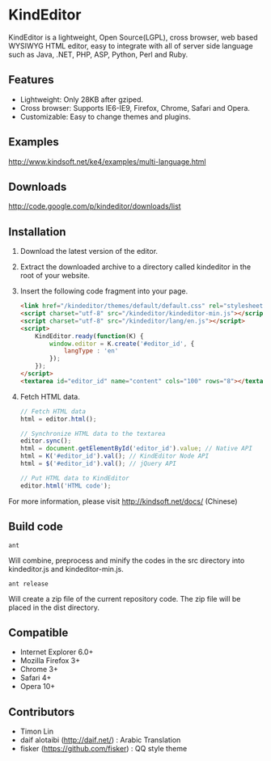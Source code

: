 
KindEditor
=================================================

KindEditor is a lightweight, Open Source(LGPL), cross browser, web based WYSIWYG HTML editor, easy to integrate with all of server side language such as Java, .NET, PHP, ASP, Python, Perl and Ruby.

## Features

* Lightweight: Only 28KB after gziped.
* Cross browser: Supports IE6-IE9, Firefox, Chrome, Safari and Opera.
* Customizable: Easy to change themes and plugins.

## Examples

http://www.kindsoft.net/ke4/examples/multi-language.html

## Downloads

http://code.google.com/p/kindeditor/downloads/list

## Installation

1. Download the latest version of the editor.

2. Extract the downloaded archive to a directory called kindeditor in the root of your website.

3. Insert the following code fragment into your page.

	```html
	<link href="/kindeditor/themes/default/default.css" rel="stylesheet" />
	<script charset="utf-8" src="/kindeditor/kindeditor-min.js"></script>
	<script charset="utf-8" src="/kindeditor/lang/en.js"></script>
	<script>
		KindEditor.ready(function(K) {
			window.editor = K.create('#editor_id', {
				langType : 'en'
			});
		});
	</script>
	<textarea id="editor_id" name="content" cols="100" rows="8"></textarea>
	```

4. Fetch HTML data.

	```javascript
	// Fetch HTML data
	html = editor.html();

	// Synchronize HTML data to the textarea
	editor.sync();
	html = document.getElementById('editor_id').value; // Native API
	html = K('#editor_id').val(); // KindEditor Node API
	html = $('#editor_id').val(); // jQuery API

	// Put HTML data to KindEditor
	editor.html('HTML code');
	```

For more information, please visit http://kindsoft.net/docs/ (Chinese)

## Build code

`ant`

Will combine, preprocess and minify the codes in the src directory into kindeditor.js and kindeditor-min.js.

`ant release`

Will create a zip file of the current repository code. The zip file will be placed in the dist directory.

## Compatible

* Internet Explorer 6.0+
* Mozilla Firefox 3+
* Chrome 3+
* Safari 4+
* Opera 10+

## Contributors

* Timon Lin
* daif alotaibi (http://daif.net/) : Arabic Translation
* fisker (https://github.com/fisker) : QQ style theme

